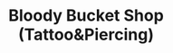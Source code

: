 ---
title: "Bloody Bucket Shop (Tattoo&Piercing)"
url: /marktredwitz/bloody-bucket-shop-tattooundpiercing/
shop: Allgemein
---